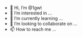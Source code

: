 - 👋 Hi, I’m @1gwt
- 👀 I’m interested in ...
- 🌱 I’m currently learning ...
- 💞️ I’m looking to collaborate on ...
- 📫 How to reach me ...

<!---
1gwt/1gwt is a ✨ special ✨ repository because its `README.md` (this file) appears on your GitHub profile.
You can click the Preview link to take a look at your changes.
--->
